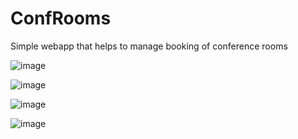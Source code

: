 # ConfRooms

Simple webapp that helps to manage booking of conference rooms

![image](https://user-images.githubusercontent.com/28755960/107213669-1422b180-6a09-11eb-95d2-c3ad197ef5a9.png)

![image](https://user-images.githubusercontent.com/28755960/107213675-184ecf00-6a09-11eb-9c08-3d5fd0f26db0.png)

![image](https://user-images.githubusercontent.com/28755960/107213685-1ab12900-6a09-11eb-983b-3957588d02bc.png)

![image](https://user-images.githubusercontent.com/28755960/107213694-1c7aec80-6a09-11eb-95aa-c243aedcdfa3.png)

